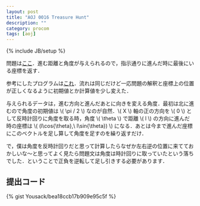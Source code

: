 ```yaml
---
layout: post
title: "AOJ 0016 Treasure Hunt"
description: ""
category: procom
tags: [aoj]
---
```

{% include JB/setup %}

問題は[ここ](http://judge.u-aizu.ac.jp/onlinejudge/description.jsp?id=0016)．進む距離と角度が与えられるので，指示通りに進んだ時に最後にいる座標を返す．

参考にしたプログラムは[これ](http://d.hatena.ne.jp/otaks/20101014/1287060387)．流れは同じだけど一応問題の解釈と座標上の位置が正しくなるように初期値とか計算値を少し変えた．

与えられるデータは，進む方向と進んだあとに向きを変える角度．最初は北に進むので角度の初期値は \\( \pi / 2 \\) なのが自然．\\( X \\) 軸の正の方向を \\( 0  \\) として反時計回りに角度を取る時，角度 \\( \theta \\) で距離 \\( l \\) の方向に進んだ時の座標は \\( (l\cos{\theta},\ l\sin{\theta}) \\) になる．あとは今まで進んだ座標にこのベクトルを足し算して角度を足すのを繰り返すだけ．

で，僕は角度を反時計回りだと思って計算したらなぜか左右逆の位置に来てておかしいな〜と思ってよく見たら問題文は角度は時計回りに取っていたという落ちでした．ということで正負を逆転して足し引きする必要があります．

## 提出コード

{% gist Yousack/bea18ccb17b909e95c5f %}

